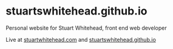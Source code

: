 # stuartswhitehead.github.io
Personal website for Stuart Whitehead, front end web developer

Live at [stuartwhitehead.com](https://www.stuartwhitehead.com) and [stuartswhitehead.github.io](stuartswhitehead.github.io)
